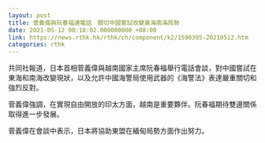 ```yaml
---
layout: post
title: 菅義偉與阮春福通電話　關切中國嘗試改變東海南海局勢
date: 2021-05-12 00:18:02.000000000 +08:00
link: https://news.rthk.hk/rthk/ch/component/k2/1590395-20210512.htm
categories: rthk
---
```


共同社報道，日本首相菅義偉與越南國家主席阮春福舉行電話會談，對中國嘗試在東海和南海改變現狀，以及允許中國海警局使用武器的《海警法》表達嚴重關切和強烈反對。

菅義偉強調，在實現自由開放的印太方面，越南是重要夥伴。阮春福期待雙邊關係取得進一步發展。

菅義偉在會談中表示，日本將協助東盟在緬甸局勢方面作出努力。
